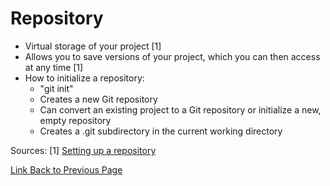 # Repository

* Virtual storage of your project [1]
* Allows you to save versions of your project, which you can then access at any time [1]
* How to initialize a repository:
    * "git init"
    * Creates a new Git repository
    * Can convert an existing project to a Git repository or initialize a new, empty repository
    * Creates a .git subdirectory in the current working directory

Sources:
[1] [Setting up a repository](https://www.atlassian.com/git/tutorials/setting-up-a-repository)



[Link Back to Previous Page](/terms.md)